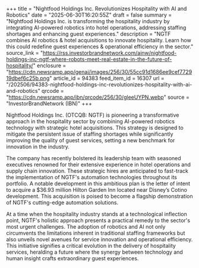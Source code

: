 +++
title = "Nightfood Holdings Inc. Revolutionizes Hospitality with AI and Robotics"
date = "2025-06-30T16:20:55Z"
draft = false
summary = "Nightfood Holdings Inc. is transforming the hospitality industry by integrating AI-powered robotics into hotel operations, addressing staffing shortages and enhancing guest experiences."
description = "NGTF combines AI robotics & hotel acquisitions to innovate hospitality. Learn how this could redefine guest experiences & operational efficiency in the sector."
source_link = "https://rss.investorbrandnetwork.com/ainw/nightfood-holdings-inc-ngtf-where-robots-meet-real-estate-in-the-future-of-hospitality/"
enclosure = "https://cdn.newsramp.app/genai/images/256/30/55cc91d1686ee9cef772919dbef6c25b.png"
article_id = 94383
feed_item_id = 16307
url = "/202506/94383-nightfood-holdings-inc-revolutionizes-hospitality-with-ai-and-robotics"
qrcode = "https://cdn.newsramp.app/ibn/qrcode/256/30/gleeUYPN.webp"
source = "InvestorBrandNetwork (IBN)"
+++

<p>Nightfood Holdings Inc. (OTCQB: NGTF) is pioneering a transformative approach in the hospitality sector by combining AI-powered robotics technology with strategic hotel acquisitions. This strategy is designed to mitigate the persistent issue of staffing shortages while significantly improving the quality of guest services, setting a new benchmark for innovation in the industry.</p><p>The company has recently bolstered its leadership team with seasoned executives renowned for their extensive experience in hotel operations and supply chain innovation. These strategic hires are anticipated to fast-track the implementation of NGTF's automation technologies throughout its portfolio. A notable development in this ambitious plan is the letter of intent to acquire a $36.93 million Hilton Garden Inn located near Disney’s Cotino development. This acquisition is poised to become a flagship demonstration of NGTF's cutting-edge automation solutions.</p><p>At a time when the hospitality industry stands at a technological inflection point, NGTF's holistic approach presents a practical remedy to the sector's most urgent challenges. The adoption of robotics and AI not only circumvents the limitations inherent in traditional staffing frameworks but also unveils novel avenues for service innovation and operational efficiency. This initiative signifies a critical evolution in the delivery of hospitality services, heralding a future where the synergy between technology and human insight crafts extraordinary guest experiences.</p>